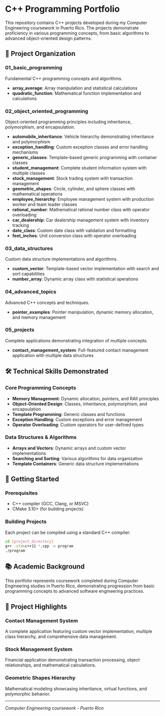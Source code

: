 # C++ Programming Portfolio

This repository contains C++ projects developed during my Computer Engineering coursework in Puerto Rico. The projects demonstrate proficiency in various programming concepts, from basic algorithms to advanced object-oriented design patterns.

## 📁 Project Organization

### 01_basic_programming
Fundamental C++ programming concepts and algorithms.

- **array_average**: Array manipulation and statistical calculations
- **quadratic_function**: Mathematical function implementation and calculations

### 02_object_oriented_programming
Object-oriented programming principles including inheritance, polymorphism, and encapsulation.

- **automobile_inheritance**: Vehicle hierarchy demonstrating inheritance and polymorphism
- **exception_handling**: Custom exception classes and error handling mechanisms
- **generic_classes**: Template-based generic programming with container classes
- **student_management**: Complete student information system with multiple classes
- **stock_management**: Stock trading system with transaction management
- **geometric_shapes**: Circle, cylinder, and sphere classes with mathematical operations
- **employee_hierarchy**: Employee management system with production worker and team leader classes
- **rational_number**: Mathematical rational number class with operator overloading
- **car_dealership**: Car dealership management system with inventory tracking
- **date_class**: Custom date class with validation and formatting
- **feet_inches**: Unit conversion class with operator overloading

### 03_data_structures
Custom data structure implementations and algorithms.

- **custom_vector**: Template-based vector implementation with search and sort capabilities
- **number_array**: Dynamic array class with statistical operations

### 04_advanced_topics
Advanced C++ concepts and techniques.

- **pointer_examples**: Pointer manipulation, dynamic memory allocation, and memory management

### 05_projects
Complete applications demonstrating integration of multiple concepts.

- **contact_management_system**: Full-featured contact management application with multiple data structures

## 🛠️ Technical Skills Demonstrated

### Core Programming Concepts
- **Memory Management**: Dynamic allocation, pointers, and RAII principles
- **Object-Oriented Design**: Classes, inheritance, polymorphism, and encapsulation
- **Template Programming**: Generic classes and functions
- **Exception Handling**: Custom exceptions and error management
- **Operator Overloading**: Custom operators for user-defined types

### Data Structures & Algorithms
- **Arrays and Vectors**: Dynamic arrays and custom vector implementations
- **Searching and Sorting**: Various algorithms for data organization
- **Template Containers**: Generic data structure implementations

## 🚀 Getting Started

### Prerequisites
- C++ compiler (GCC, Clang, or MSVC)
- CMake 3.10+ (for building projects)

### Building Projects
Each project can be compiled using a standard C++ compiler:

```bash
cd [project_directory]
g++ -std=c++11 *.cpp -o program
./program
```

## 📚 Academic Background

This portfolio represents coursework completed during Computer Engineering studies in Puerto Rico, demonstrating progression from basic programming concepts to advanced software engineering practices.

## 🎯 Project Highlights

### Contact Management System
A complete application featuring custom vector implementation, multiple class hierarchy, and comprehensive data management.

### Stock Management System
Financial application demonstrating transaction processing, object relationships, and mathematical calculations.

### Geometric Shapes Hierarchy
Mathematical modeling showcasing inheritance, virtual functions, and polymorphic behavior.

---

*Computer Engineering coursework - Puerto Rico*